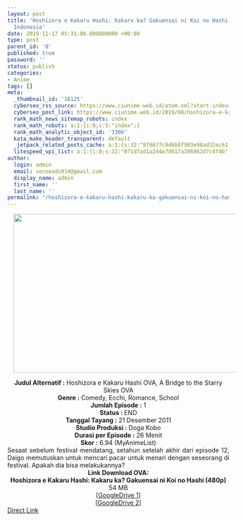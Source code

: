 ```yaml
---
layout: post
title: 'Hoshizora e Kakaru Hashi: Kakaru ka? Gakuensai ni Koi no Hashi OVA Subtitle
  Indonesia'
date: 2019-11-17 05:31:08.000000000 +00:00
type: post
parent_id: '0'
published: true
password: ''
status: publish
categories:
- Anime
tags: []
meta:
  _thumbnail_id: '16125'
  cyberseo_rss_source: https://www.ciunime.web.id/atom.xml?start-index=3451&max-results=150
  cyberseo_post_link: https://www.ciunime.web.id/2019/08/hoshizora-e-kakaru-hashi-kakaru-ka.html
  rank_math_news_sitemap_robots: index
  rank_math_robots: a:1:{i:0;s:5:"index";}
  rank_math_analytic_object_id: '3306'
  kata_make_header_transparent: default
  _jetpack_related_posts_cache: a:1:{s:32:"8f6677c9d6b0f903e98ad32ec61f8deb";a:2:{s:7:"expires";i:1663351986;s:7:"payload";a:0:{}}}
  litespeed_vpi_list: a:1:{i:0;s:32:"071d7ad1a244e7d617a206862d7c4f4b";}
author:
  login: admin
  email: senseads014@gmail.com
  display_name: admin
  first_name: ''
  last_name: ''
permalink: "/hoshizora-e-kakaru-hashi-kakaru-ka-gakuensai-ni-koi-no-hashi-ova-subtitle-indonesia/"
---
```

<div class="separator" style="clear: both; text-align: center;"><a href="https://1.bp.blogspot.com/-L9EVJB448Pw/XVUMPBouw6I/AAAAAAAAdOU/U3LwleBi6S0FkHyAXAqbB5vj_o59h_BAACLcBGAs/s1600/Hoshizora%2Be%2BKakaru%2BHashi%2B-%2BKakaru%2Bka%2BGakuensai%2Bni%2BKoi%2Bno%2BHashi%2BOVA.jpg" imageanchor="1" style="margin-left: 1em; margin-right: 1em;"><img border="0" data-original-height="720" data-original-width="1280" height="360" src="{{ site.baseurl }}/assets/2019/11/Hoshizora%2Be%2BKakaru%2BHashi%2B-%2BKakaru%2Bka%2BGakuensai%2Bni%2BKoi%2Bno%2BHashi%2BOVA.jpg" width="640" /></a></div>
<p>
<div style="text-align: center;"><b>Judul</b><b><b>&nbsp;Alternatif</b>&nbsp;:</b> Hoshizora e Kakaru Hashi OVA, A Bridge to the Starry Skies OVA</div>
<div style="text-align: center;"><b>Genre :</b> Comedy, Ecchi, Romance, School</div>
<div style="text-align: center;"><b>Jumlah Episode :</b>&nbsp;1<br /><b>Status :&nbsp;</b>END<br /><b>Tanggal Tayang :</b> 21 Desember 2011<br /><b>Studio Produksi :</b> Doga Kobo<br /><b>Durasi per Episode :</b>&nbsp;26 Menit</div>
<div style="text-align: center;"><b>Skor :</b> 6.94 (MyAnimeList)</div>
<div style="text-align: center;"></div>
<div style="text-align: justify;"><span class="isi">Sesaat sebelum festival mendatang, setahun setelah akhir dari episode 12, Daigo memutuskan untuk mencari pacar untuk menari dengan seseorang di festival. Apakah dia bisa melakukannya?</span></div>
<div style="text-align: justify;"></div>
<div style="text-align: justify;"></div>
<div style="text-align: center;">
<div style="text-align: center;"><b>Link Download OVA:</b></div>
<div style="text-align: center;"><b>Hoshizora e Kakaru Hashi: Kakaru ka? Gakuensai ni Koi no Hashi (480p)</b></div>
<div style="text-align: center;">
<div style="text-align: center;">
<div style="text-align: center;">54 MB</div>
<div style="text-align: center;">[<a href="https://drive.google.com/file/d/1lys-mUjjdUieWEHx__DZmDUlyJAosTqJ/view" target="_blank" rel="noopener">GoogleDrive 1</a>]<br />[<a href="https://drive.google.com/file/d/1T-zQ_D9QsvPwfkjZvGXYnpI9sq4MiS9V/view" target="_blank" rel="noopener">GoogleDrive 2</a>]</div>
</div>
</div>
</div>
<link rel="stylesheet" href="https://cdnjs.cloudflare.com/ajax/libs/font-awesome/4.7.0/css/font-awesome.min.css" />
<div class="divbtn"> <a href="https://handymansurrender.com/fihup8buzv?key=94550f7ce39444073321dde3b8782f97" class="btn"><i class="fa fa-download"></i> Direct Link</a> </div>
